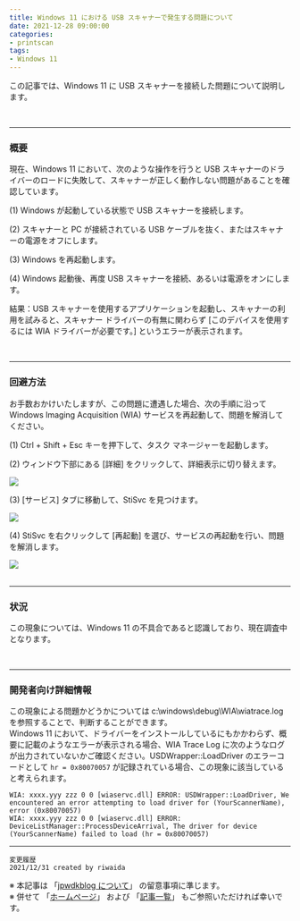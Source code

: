 ```yaml
---
title: Windows 11 における USB スキャナーで発生する問題について
date: 2021-12-28 09:00:00
categories:
- printscan
tags:
- Windows 11
---
```

この記事では、Windows 11 に USB スキャナーを接続した問題について説明します。
<!-- more -->
<br>

***
### 概要
現在、Windows 11 において、次のような操作を行うと USB スキャナーのドライバーのロードに失敗して、スキャナーが正しく動作しない問題があることを確認しています。

(1) Windows が起動している状態で USB スキャナーを接続します。

(2) スキャナーと PC が接続されている USB ケーブルを抜く、またはスキャナーの電源をオフにします。

(3) Windows を再起動します。

(4) Windows 起動後、再度 USB スキャナーを接続、あるいは電源をオンにします。


結果：USB スキャナーを使用するアプリケーションを起動し、スキャナーの利用を試みると、スキャナー ドライバーの有無に関わらず [このデバイスを使用するには WIA ドライバーが必要です。] というエラーが表示されます。

<br>

***
### 回避方法
お手数おかけいたしますが、この問題に遭遇した場合、次の手順に沿って Windows Imaging Acquisition (WIA) サービスを再起動して、問題を解消してください。

(1) Ctrl + Shift + Esc キーを押下して、タスク マネージャーを起動します。

(2) ウィンドウ下部にある [詳細] をクリックして、詳細表示に切り替えます。
   <div align="left">
   <img src="https://jpwdkblog.github.io//images/win11-usbscan-issue/taskman1.png">
   </div>

(3) [サービス] タブに移動して、StiSvc を見つけます。
   <div align="left">
   <img src="https://jpwdkblog.github.io//images/win11-usbscan-issue/taskman2.png">
   </div>

(4) StiSvc を右クリックして [再起動] を選び、サービスの再起動を行い、問題を解消します。
   <div align="left">
   <img src="https://jpwdkblog.github.io//images/win11-usbscan-issue/taskman3.png">
   </div>

<br>

***
### 状況

この現象については、Windows 11 の不具合であると認識しており、現在調査中となります。

<br>

***
### 開発者向け詳細情報
この現象による問題かどうかについては c:\windows\debug\WIA\wiatrace.log を参照することで、判断することができます。  
Windows 11 において、ドライバーをインストールしているにもかかわらず、概要に記載のようなエラーが表示される場合、WIA Trace Log に次のようなログが出力されていないかご確認ください。USDWrapper::LoadDriver のエラーコードとして `hr = 0x80070057` が記録されている場合、この現象に該当していると考えられます。   
~~~
WIA: xxxx.yyy zzz 0 0 [wiaservc.dll] ERROR: USDWrapper::LoadDriver, We encountered an error attempting to load driver for (YourScannerName), error (0x80070057)
WIA: xxxx.yyy zzz 0 0 [wiaservc.dll] ERROR: DeviceListManager::ProcessDeviceArrival, The driver for device (YourScannerName) failed to load (hr = 0x80070057)
~~~






***
`変更履歴`  
`2021/12/31 created by riwaida`

※ 本記事は 「[jpwdkblog について](https://jpwdkblog.github.io/blog/2020/01/01/aobut-jpwdkblog/)」 の留意事項に準じます。  
※ 併せて 「[ホームページ](https://jpwdkblog.github.io/blog/)」 および 「[記事一覧](https://jpwdkblog.github.io/blog/archives/)」 もご参照いただければ幸いです。  
